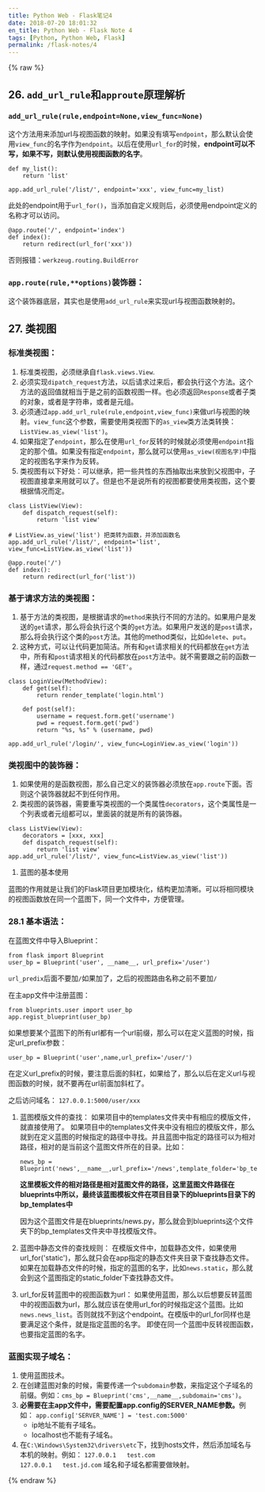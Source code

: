 ```yaml
---
title: Python Web - Flask笔记4
date: 2018-07-20 18:01:32
en_title: Python Web - Flask Note 4
tags: [Python, Python Web, Flask]
permalink: /flask-notes/4
---
```


{% raw %}
<h2>26. <code>add_url_rule</code>和<code>approute</code>原理解析</h2>

<h3><code>add_url_rule(rule,endpoint=None,view_func=None)</code></h3>

这个方法用来添加url与视图函数的映射。如果没有填写<code>endpoint</code>，那么默认会使用<code>view_func</code>的名字作为<code>endpoint</code>。以后在使用<code>url_for</code>的时候，<strong>endpoint可以不写，如果不写，则默认使用视图函数的名字</strong>。

<pre><code>def my_list():
    return 'list'

app.add_url_rule('/list/', endpoint='xxx', view_func=my_list)
</code></pre>

此处的endpoint用于<code>url_for()</code>，当添加自定义规则后，必须使用endpoint定义的名称才可以访问。

<pre><code>@app.route('/', endpoint='index')
def index():
    return redirect(url_for('xxx'))
</code></pre>

否则报错：<code>werkzeug.routing.BuildError</code>

<h3><code>app.route(rule,**options)</code>装饰器：</h3>

这个装饰器底层，其实也是使用<code>add_url_rule</code>来实现url与视图函数映射的。

<h2>27. 类视图</h2>

<h3>标准类视图：</h3>

<ol>
<li>标准类视图，必须继承自<code>flask.views.View</code>.</li>
<li>必须实现<code>dipatch_request</code>方法，以后请求过来后，都会执行这个方法。这个方法的返回值就相当于是之前的函数视图一样。也必须返回<code>Response</code>或者子类的对象，或者是字符串，或者是元组。</li>
<li>必须通过<code>app.add_url_rule(rule,endpoint,view_func)</code>来做url与视图的映射。<code>view_func</code>这个参数，需要使用类视图下的<code>as_view</code>类方法类转换：<code>ListView.as_view('list')</code>。</li>
<li>如果指定了<code>endpoint</code>，那么在使用<code>url_for</code>反转的时候就必须使用<code>endpoint</code>指定的那个值。如果没有指定<code>endpoint</code>，那么就可以使用<code>as_view(视图名字)</code>中指定的视图名字来作为反转。</li>
<li>类视图有以下好处：可以继承，把一些共性的东西抽取出来放到父视图中，子视图直接拿来用就可以了。但是也不是说所有的视图都要使用类视图，这个要根据情况而定。</li>
</ol>

<pre><code>class ListView(View):
    def dispatch_request(self):
        return 'list view'

# ListView.as_view('list') 把类转为函数，并添加函数名
app.add_url_rule('/list/', endpoint='list', view_func=ListView.as_view('list'))

@app.route('/')
def index():
    return redirect(url_for('list'))
</code></pre>

<h3>基于请求方法的类视图：</h3>

<ol>
<li>基于方法的类视图，是根据请求的<code>method</code>来执行不同的方法的。如果用户是发送的<code>get</code>请求，那么将会执行这个类的<code>get</code>方法。如果用户发送的是<code>post</code>请求，那么将会执行这个类的<code>post</code>方法。其他的method类似，比如<code>delete</code>、<code>put</code>。</li>
<li>这种方式，可以让代码更加简洁。所有和<code>get</code>请求相关的代码都放在<code>get</code>方法中，所有和<code>post</code>请求相关的代码都放在<code>post</code>方法中。就不需要跟之前的函数一样，通过<code>request.method == 'GET'</code>。</li>
</ol>

<pre><code>class LoginView(MethodView):
    def get(self):
        return render_template('login.html')

    def post(self):
        username = request.form.get('username')
        pwd = request.form.get('pwd')
        return "%s, %s" % (username, pwd)

app.add_url_rule('/login/', view_func=LoginView.as_view('login'))
</code></pre>

<h3>类视图中的装饰器：</h3>

<ol>
<li>如果使用的是函数视图，那么自己定义的装饰器必须放在<code>app.route</code>下面。否则这个装饰器就起不到任何作用。</li>
<li>类视图的装饰器，需要重写类视图的一个类属性<code>decorators</code>，这个类属性是一个列表或者元组都可以，里面装的就是所有的装饰器。</li>
</ol>

<pre><code>class ListView(View):
    decorators = [xxx, xxx]
    def dispatch_request(self):
        return 'list view'
app.add_url_rule('/list/', view_func=ListView.as_view('list'))
</code></pre>

<ol>
<li>蓝图的基本使用</li>
</ol>

蓝图的作用就是让我们的Flask项目更加模块化，结构更加清晰。可以将相同模块的视图函数放在同一个蓝图下，同一个文件中，方便管理。

<h3>28.1 基本语法：</h3>

在蓝图文件中导入Blueprint：

<pre><code>from flask import Blueprint
user_bp = Blueprint('user', __name__, url_prefix='/user')
</code></pre>

<code>url_predix</code>后面不要加<code>/</code>如果加了，之后的视图路由名称之前不要加<code>/</code>

在主app文件中注册蓝图：

<pre><code>from blueprints.user import user_bp
app.regist_blueprint(user_bp)
</code></pre>

如果想要某个蓝图下的所有url都有一个url前缀，那么可以在定义蓝图的时候，指定url_prefix参数：

<pre><code>user_bp = Blueprint('user',name,url_prefix='/user/')
</code></pre>

在定义url_prefix的时候，要注意后面的斜杠，如果给了，那么以后在定义url与视图函数的时候，就不要再在url前面加斜杠了。

之后访问域名： <code>127.0.0.1:5000/user/xxx</code>

<ol>
<li>蓝图模版文件的查找：
如果项目中的templates文件夹中有相应的模版文件，就直接使用了。
如果项目中的templates文件夹中没有相应的模版文件，那么就到在定义蓝图的时候指定的路径中寻找。并且蓝图中指定的路径可以为相对路径，相对的是当前这个蓝图文件所在的目录。比如：

<pre><code>news_bp = Blueprint('news',__name__,url_prefix='/news',template_folder='bp_templates')
</code></pre>

<strong>这里模板文件的相对路径是相对蓝图文件的路径，这里蓝图文件路径在blueprints中所以，最终该蓝图模板文件在项目目录下的blueprints目录下的bp_templates中</strong>

<p>因为这个蓝图文件是在blueprints/news.py，那么就会到blueprints这个文件夹下的bp_templates文件夹中寻找模版文件。</p></li>
<li><p>蓝图中静态文件的查找规则：
在模版文件中，加载静态文件，如果使用url_for('static')，那么就只会在app指定的静态文件夹目录下查找静态文件。
如果在加载静态文件的时候，指定的蓝图的名字，比如<code>news.static</code>，那么就会到这个蓝图指定的static_folder下查找静态文件。</p></li>
<li><p>url_for反转蓝图中的视图函数为url：
如果使用蓝图，那么以后想要反转蓝图中的视图函数为url，那么就应该在使用url_for的时候指定这个蓝图。比如<code>news.news_list</code>。否则就找不到这个endpoint。在模版中的url_for同样也是要满足这个条件，就是指定蓝图的名字。
即使在同一个蓝图中反转视图函数，也要指定蓝图的名字。</p></li>
</ol>

<h3>蓝图实现子域名：</h3>

<ol>
<li>使用蓝图技术。</li>
<li>在创建蓝图对象的时候，需要传递一个<code>subdomain</code>参数，来指定这个子域名的前缀。例如：<code>cms_bp = Blueprint('cms',__name__,subdomain='cms')</code>。</li>
<li><strong>必需要在主app文件中，需要配置app.config的SERVER_NAME参数。</strong>例如：
<code>app.config['SERVER_NAME'] = 'test.com:5000'</code>

<ul>
<li>ip地址不能有子域名。</li>
<li>localhost也不能有子域名。</li>
</ul></li>
<li>在<code>C:\Windows\System32\drivers\etc</code>下，找到hosts文件，然后添加域名与本机的映射。例如：
<code>127.0.0.1   test.com
127.0.0.1   test.jd.com</code>
域名和子域名都需要做映射。</li>
</ol>
{% endraw %}